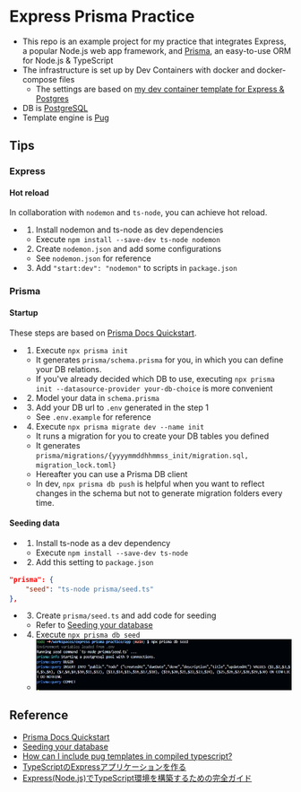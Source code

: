 # Express Prisma Practice
- This repo is an example project for my practice that integrates Express, a popular Node.js web app framework, and [Prisma](https://www.prisma.io/), an easy-to-use ORM for Node.js & TypeScript
- The infrastructure is set up by Dev Containers with docker and docker-compose files
  - The settings are based on [my dev container template for Express & Postgres](https://github.com/brklntmhwk/dev-container-express-postgres)
- DB is [PostgreSQL](https://www.postgresql.org/)
- Template engine is [Pug](https://pugjs.org/api/getting-started.html)

## Tips
### Express
#### Hot reload
In collaboration with `nodemon` and `ts-node`, you can achieve hot reload.
- 1. Install nodemon and ts-node as dev dependencies
  - Execute `npm install --save-dev ts-node nodemon`
- 2. Create `nodemon.json` and add some configurations
  - See `nodemon.json` for reference
- 3. Add `"start:dev": "nodemon"` to scripts in `package.json`
### Prisma
#### Startup
These steps are based on [Prisma Docs Quickstart](https://www.prisma.io/docs/getting-started/quickstart).
- 1. Execute `npx prisma init`
  - It generates `prisma/schema.prisma` for you, in which you can define your DB relations.
  - If you've already decided which DB to use, executing `npx prisma init --datasource-provider your-db-choice` is more convenient
- 2. Model your data in `schema.prisma`
- 3. Add your DB url to `.env` generated in the step 1
  - See `.env.example` for reference
- 4. Execute `npx prisma migrate dev --name init`
  - It runs a migration for you to create your DB tables you defined
  - It generates `prisma/migrations/{yyyymmddhhmmss_init/migration.sql, migration_lock.toml}`
  - Hereafter you can use a Prisma DB client
  - In dev, `npx prisma db push` is helpful when you want to reflect changes in the schema but not to generate migration folders every time.
#### Seeding data
- 1. Install ts-node as a dev dependency
  - Execute `npm install --save-dev ts-node`
- 2. Add this setting to `package.json`
```json
"prisma": {
    "seed": "ts-node prisma/seed.ts"
},
```
- 3. Create `prisma/seed.ts` and add code for seeding
  - Refer to [Seeding your database](https://www.prisma.io/docs/guides/migrate/seed-database)
- 4. Execute `npx prisma db seed`
  - ![prisma data seeding succeeded](screenshots/prisma-data-seed.jpg)

## Reference
- [Prisma Docs Quickstart](https://www.prisma.io/docs/getting-started/quickstart)
- [Seeding your database](https://www.prisma.io/docs/guides/migrate/seed-database)
- [How can I include pug templates in compiled typescript?](https://stackoverflow.com/questions/71751998/how-can-i-include-pug-templates-in-compiled-typescript)
- [TypeScriptのExpressアプリケーションを作る](https://qiita.com/jumperson/items/e546137f6305ea98a673)
- [Express(Node.js)でTypeScript環境を構築するための完全ガイド](https://reffect.co.jp/node-js/express-typescript/)
